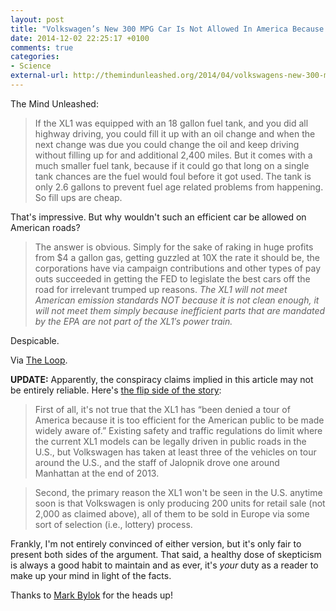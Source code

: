 ```yaml
---
layout: post
title: "Volkswagen’s New 300 MPG Car Is Not Allowed In America Because It’s Too Efficient"
date: 2014-12-02 22:25:17 +0100
comments: true
categories: 
- Science
external-url: http://themindunleashed.org/2014/04/volkswagens-new-300-mpg-car-allowed-america-efficient.html
---
```


The Mind Unleashed: 

> If the XL1 was equipped with an 18 gallon fuel tank, and you did all highway driving, you could fill it up with an oil change and when the next change was due you could change the oil and keep driving without filling up for and additional 2,400 miles. But it comes with a much smaller fuel tank, because if it could go that long on a single tank chances are the fuel would foul before it got used. The tank is only 2.6 gallons to prevent fuel age related problems from happening. So fill ups are cheap.

That's impressive. But why wouldn't such an efficient car be allowed on American roads?

> The answer is obvious. Simply for the sake of raking in huge profits from $4 a gallon gas, getting guzzled at 10X the rate it should be, the corporations have via campaign contributions and other types of pay outs succeeded in getting the FED to legislate the best cars off the road for irrelevant trumped up reasons. _The XL1 will not meet American emission standards NOT because it is not clean enough, it will not meet them simply because inefficient parts that are mandated by the EPA are not part of the XL1′s power train._

Despicable.

Via [The Loop](http://www.loopinsight.com/2014/12/02/volkswagens-300-mpg-car/).

**UPDATE:** Apparently, the conspiracy claims implied in this article may not be entirely reliable. Here's [the flip side of the story](http://www.snopes.com/politics/conspiracy/xl1.asp):

> First of all, it's not true that the XL1 has “been denied a tour of America because it is too efficient for the American public to be made widely aware of.” Existing safety and traffic regulations do limit where the current XL1 models can be legally driven in public roads in the U.S., but Volkswagen has taken at least three of the vehicles on tour around the U.S., and the staff of Jalopnik drove one around Manhattan at the end of 2013. 

> Second, the primary reason the XL1 won't be seen in the U.S. anytime soon is that Volkswagen is only producing 200 units for retail sale (not 2,000 as claimed above), all of them to be sold in Europe via some sort of selection (i.e., lottery) process.

Frankly, I'm not entirely convinced of either version, but it's only fair to present both sides of the argument. That said, a healthy dose of skepticism is always a good habit to maintain and as ever, it's _your_ duty as a reader to make up your mind in light of the facts.

Thanks to [Mark Bylok](https://twitter.com/markbylok/status/539896552618475522) for the heads up!